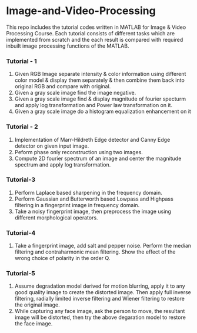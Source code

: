 # Image-and-Video-Processing
This repo includes the tutorial codes written in MATLAB for Image & Video Processing Course. Each tutorial consists of different tasks which are implemented from scratch and the each result is compared with required inbuilt image processing functions of the MATLAB. 
### Tutorial - 1
1) Given RGB Image separate intensity & color information using different color model & display them separately & then combine them back into  original RGB and compare with original.
2) Given a gray scale image find the image negative.
3) Given a gray scale image find & display magnitude of fourier specturm and apply log transformation and Power law transformation on it.
4) Given  a gray scale image do a histogram equalization enhancement on it
### Tutorial - 2 
1) Implementation of Marr-Hildreth Edge detector and Canny Edge detector on given input image.
2) Peform phase only reconstruction using two images.
3) Compute 2D fourier spectrum of an image and center the magnitude spectrum and apply log transformation.
### Tutorial-3
1) Perform Laplace based sharpening in the frequency domain.
2) Perform Gaussian and Butterworth based Lowpass and Highpass filtering in a fingerprint image in frequency domain.
3) Take a noisy fingerprint image, then preprocess the image using different morphological operators.
### Tutorial-4
1) Take a fingerprint image, add salt and pepper noise. Perform the median filtering and contraharmonic mean filtering. Show the effect of the wrong choice of polarity in the order Q.
### Tutorial-5
1) Assume degradation model derived for motion blurring, apply it to any good quality image to create the distorted image. Then apply full inverse filtering, radially limited inverse filtering and Wiener filtering to restore the original image.
2) While capturing any face image, ask the person to move, the resultant image will be distorted, then try the above degaration model to restore the face image.
